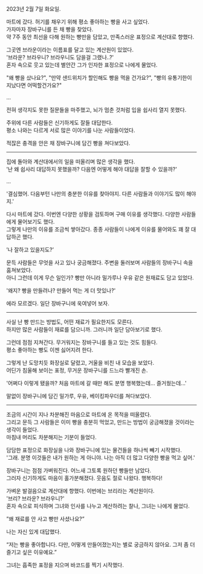 2023년 2월 7일 화요일.

마트에 갔다. 허기를 채우기 위해 평소 좋아하는 빵을 사고 싶었다.<br>
가자마자 장바구니를 든 채 빵을 찾았다.<br>
약 7주 동안 최선을 다해 원하는 빵만을 담았고, 만족스러운 표정으로 계산대로 향했다.

그곳엔 브라운이라는 이름표를 달고 있는 계산원이 있었다.<br>
'브라운? 브라우니? 브라우니도 담을걸 그랬나..?'<br>
혼자 속으로 웃고 있는데 별안간 그가 인자한 표정으로 나에게 물었다.<br>

"왜 빵을 샀나요?", "만약 샌드위치가 할인해도 빵을 먹을 건가요?", "빵의 유통기한이 지났다면 어떡할건가요?"

...

전혀 생각지도 못한 질문들을 마주했고, 뇌가 멈춘 것처럼 입을 쉽사리 열지 못했다.

주위에 다른 사람들은 신기하게도 잘들 대답한다.<br>
평소 나와는 다르게 서로 많은 이야기를 나눈 사람들이었다.

적잖은 충격을 안은 채 장바구니에 담긴 빵을 쳐다보았다.

---

집에 돌아와 계산대에서의 일을 떠올리며 많은 생각을 했다.<br>
’난 왜 쉽사리 대답하지 못했을까? 다음엔 어떻게 해야 대답을 잘할 수 있을까?'

...<br>

'결심했어. 다음부턴 나만의 충분한 이유를 찾아야지. 다른 사람들과 이야기도 많이 해야지.'

다시 마트에 갔다. 이번엔 다양한 상황을 검토하며 구매 이유를 생각했다. 다양한 사람들에게 물어보기도 했다.<br>
그렇게 나만의 이유를 조금씩 쌓아갔다. 종종 사람들이 나에게 이유를 물어와도 꽤 잘 대답하곤 했다.

’나 잘하고 있을지도?’

문득 사람들은 무엇을 사고 있나 궁금해졌다. 주변을 둘러보며 사람들의 장바구니 속을 훔쳐보았다.<br>
아니 그런데 이게 무슨 일인가? 빵만 아니라 밀가루나 우유 같은 원재료도 담고 있었다.

'왜지? 빵을 만들려나? 만들어 먹는 게 더 맛있나?'

에라 모르겠다. 일단 장바구니에 욱여넣어 보자.

---

사실 난 빵 만드는 방법도, 어떤 재료가 필요한지도 모른다.<br>
하지만 많은 사람들이 재료를 담으니까. 그러니까 일단 담아보기로 했다.

그런데 점점 지쳐간다. 무거워지는 장바구니를 들고 있는 것도 힘들다.<br>
평소 좋아하는 빵도 이젠 싫어지려 한다.

그렇게 난 도망치듯 화장실로 달렸고, 거울을 비친 내 모습을 보았다.<br>
어딘가 침울해 보이는 표정, 무거운 장바구니를 드느라 빨개진 손.

'어쩌다 이렇게 됐을까? 처음 마트에 갈 때만 해도 분명 행복했는데... 즐거웠는데...'

말없이 장바구니에 담긴 밀가루, 우유, 베이킹파우더를 쳐다보았다.

---

조금의 시간이 지나 차분해진 마음으로 마트에 온 목적을 떠올렸다.<br>
그리고 문득 그 사람들은 이미 빵을 충분히 먹었고, 만드는 방법이 궁금해졌을 것이라는 생각이 들었다.<br>
마침내 머리도 차분해지는 기분이 들었다.

담담한 표정으로 화장실을 나와 장바구니에 있는 물건들을 하나씩 빼기 시작했다.<br>
'그래. 분명 이것들은 내가 원하는 게 아니야. 나는 아직 더 많고 다양한 빵을 먹고 싶어.'

장바구니는 점점 가벼워진다. 어느새 그토록 원하던 빵들만 남았다.<br>
그러자 신기하게도 마음이 홀가분해졌다. 웃음도 절로 나왔다. 행복하다!

가벼운 발걸음으로 계산대에 향했다. 이번에는 브리라는 계산원이다.<br>
'브리? 브라운? 브라우니?'<br>
혼자 속으로 피식하며 그녀와 인사를 나누고 계산하려는 찰나, 그녀는 나에게 물었다.

”왜 재료를 안 사고 빵만 사셨나요?”

나는 자신 있게 대답했다.

“저는 빵을 좋아합니다. 다만, 어떻게 만들어졌는지는 별로 궁금하지 않아요. 그저 좀 더 즐기고 싶은 이유예요.”

그녀는 흡족한 표정을 지으며 바코드를 찍기 시작했다.
